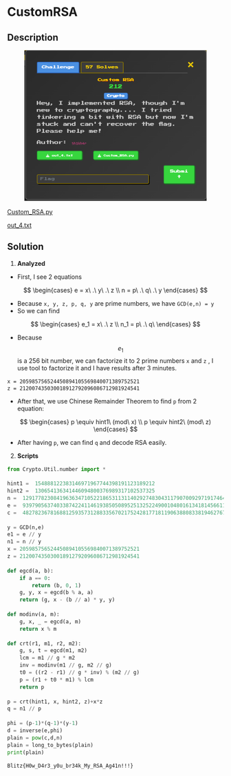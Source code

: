 # CustomRSA

## Description

<figure><img src=".gitbook/assets/image (1).png" alt=""><figcaption></figcaption></figure>

[Custom\_RSA.py](Custom_RSA.py)

[out\_4.txt](out_4.txt)

## Solution

1. **Analyzed**

* First, I see 2 equations

$$
\begin{cases}
e = x\ .\ y\ .\ z \\
n = p\ .\ q\ .\ y
\end{cases}
$$

* Because `x, y, z, p, q, y` are prime numbers, we have `GCD(e,n) = y`
* So we can find

$$
\begin{cases}
e_1 = x\  .\ z \\
n_1 = p\ .\ q\ 
\end{cases}
$$

* Because $$e_1$$ is a 256 bit number, we can factorize it to 2 prime numbers `x` and `z` , I use tool to factorize it and I have results after 3 minutes.

```
x = 205985756524450894105569840071389752521
z = 212007435030018912792096086712981924541
```

* After that, we use Chinese Remainder Theorem to find `p` from 2 equation:

$$
\begin{cases}
p \equiv hint1\ (mod\ x) \\
p \equiv hint2\ (mod\ z)
\end{cases}
$$

* After having `p`, we can find `q` and decode RSA easily.

2. **Scripts**

```python
from Crypto.Util.number import *

hint1 =  154888122383146971967744398191123189212
hint2 =  130654136341446094800376989317102537325
n =  1291778230841963634710522186531131140292748304311790700929719174642140386189828346122801056721461179519840234314280632436994655344881023892312594913853574461748121277453328656446109784054563731
e =  9397905637403387422411461938505089525132522490010480161341814566119369497062528168320590767152928258571447916140517
c =  482782367816881259357312883356702175242817718119063880833819462767226937212873552015335218158868462980872863563953024168114906381978834311555560455076311389674805493391941801398577027462103318

y = GCD(n,e)
e1 = e // y 
n1 = n // y 
x = 205985756524450894105569840071389752521
z = 212007435030018912792096086712981924541

def egcd(a, b):
    if a == 0:
        return (b, 0, 1)
    g, y, x = egcd(b % a, a)
    return (g, x - (b // a) * y, y)

def modinv(a, m):
    g, x, _ = egcd(a, m)
    return x % m

def crt(r1, m1, r2, m2):
    g, s, t = egcd(m1, m2)
    lcm = m1 // g * m2
    inv = modinv(m1 // g, m2 // g)
    t0 = ((r2 - r1) // g * inv) % (m2 // g)
    p = (r1 + t0 * m1) % lcm
    return p

p = crt(hint1, x, hint2, z)+x*z
q = n1 // p 

phi = (p-1)*(q-1)*(y-1)
d = inverse(e,phi)
plain = pow(c,d,n)
plain = long_to_bytes(plain)
print(plain)
```

```
Blitz{H0w_D4r3_y0u_br34k_My_RSA_Ag41n!!!}
```
